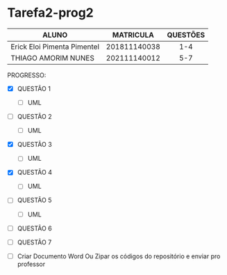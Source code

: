 # Tarefa2-prog2

| ALUNO  |      MATRICULA     |  QUESTÕES |
|----------|:-------------:|:------:|
| Erick Eloi Pimenta Pimentel |  201811140038 | 1-4 |
| THIAGO AMORIM NUNES |    202111140012   |   5-7 |

PROGRESSO:
- [x] QUESTÃO 1
  - [ ] UML
- [ ] QUESTÃO 2
  - [ ] UML
- [x] QUESTÃO 3
  - [ ] UML
- [x] QUESTÃO 4
  - [ ] UML
- [ ] QUESTÃO 5
  - [ ] UML
- [ ] QUESTÃO 6
- [ ] QUESTÃO 7

- [ ] Criar Documento Word Ou Zipar os códigos do repositório e enviar pro professor
